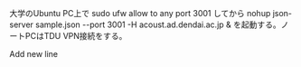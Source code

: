 大学のUbuntu PC上で
sudo ufw allow to any port 3001
してから
nohup json-server sample.json --port 3001 -H acoust.ad.dendai.ac.jp &
を起動する。ノートPCはTDU VPN接続をする。

Add new line